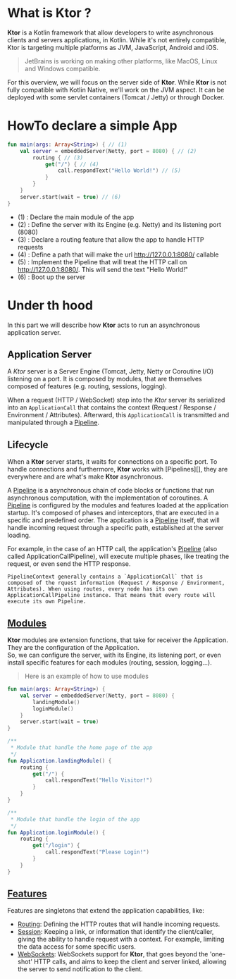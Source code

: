 # What is Ktor ?

**Ktor** is a Kotlin framework that allow developers to write asynchronous clients and servers applications, in Kotlin. 
While it's not entirely compatible, Ktor is targeting multiple platforms as JVM, JavaScript, Android and iOS. 

> JetBrains is working on making other platforms, like MacOS, Linux and Windows compatible.   

For this overview, we will focus on the server side of **Ktor**. While **Ktor** is not fully compatible with Kotlin Native, 
we'll work on the JVM aspect. It can be deployed with some servlet containers (Tomcat / Jetty) or through Docker. 

# HowTo declare a simple App

```kotlin
fun main(args: Array<String>) { // (1)
    val server = embeddedServer(Netty, port = 8080) { // (2)
        routing { // (3)
            get("/") { // (4)
                call.respondText("Hello World!") // (5)
            }
        }
    }
    server.start(wait = true) // (6)
}
```

- (1) : Declare the main module of the app 
- (2) : Define the server with its Engine (e.g. Netty) and its listening port (8080) 
- (3) : Declare a routing feature that allow the app to handle HTTP requests
- (4) : Define a path that will make the url http://127.0.0.1:8080/ callable
- (5) : Implement the Pipeline that will treat the HTTP call on http://127.0.0.1:8080/. This will send the text "Hello World!"
- (6) : Boot up the server

# Under th hood

In this part we will describe how **Ktor** acts to run an asynchronous application server.

## Application Server

A *Ktor* server is a Server Engine (Tomcat, Jetty, Netty or Coroutine I/O) listening on a port. 
It is composed by modules, that are themselves composed of features (e.g. routing, sessions, logging). 

When a request (HTTP / WebSocket) step into the *Ktor* server its serialized into an `ApplicationCall` that contains 
the context (Request / Response / Environment / Attributes). Afterward, this `ApplicationCall` is transmitted and 
manipulated through a [Pipeline][].

##  Lifecycle

When a **Ktor** server starts, it waits for connections on a specific port. To handle connections and furthermore, 
**Ktor** works with [Pipelines][], they are everywhere and are what's make **Ktor** asynchronous.  
 
A [Pipeline][] is a asynchronous chain of code blocks or functions that run asynchronous computation, 
with the implementation of coroutines. A [Pipeline][] is configured by the modules and features 
loaded at the application startup. It's composed of phases and interceptors, that are executed in a specific and predefined order.
The application is a [Pipeline][] itself, that will handle incoming request through a specific path, established at the server loading. 

For example, in the case of an HTTP call, the application's [Pipeline][] (also called ApplicationCallPipeline), 
will execute multiple phases, like treating the request, or even send the HTTP response.

	PipelineContext generally contains a `ApplicationCall` that is composed of the rquest information (Request / Response / Environment, Attributes). When using routes, every node has its own ApplicationCallPipeline instance. That means that every route will execute its own Pipeline.

##  [Modules][]

**Ktor** modules are extension functions, that take for receiver the Application. They are the configuration of the Application.  
So, we can configure the server, with its Engine, its listening port, or even install specific features for each modules 
(routing, session, logging...).

> Here is an example of how to use modules

```kotlin
fun main(args: Array<String>) {
    val server = embeddedServer(Netty, port = 8080) {
        landingModule()
        loginModule()
    }
    server.start(wait = true)
}

/**
 * Module that handle the home page of the app
 */
fun Application.landingModule() {
    routing {
        get("/") {
            call.respondText("Hello Visitor!")
        }
    }
}

/**
 * Module that handle the login of the app
 */
fun Application.loginModule() {
    routing {
        get("/login") {
            call.respondText("Please Login!")
        }
    }
}
```

##  [Features][]

Features are singletons that extend the application capabilities, like:

- [Routing][]:  Defining the HTTP routes that will handle incoming requests.
- [Session][]: Keeping a link, or information that identify the client/caller, giving the ability to handle request 
with a context. For example, limiting the data access for some specific users.
- [WebSockets][]: WebSockets support for **Ktor**, that goes beyond the 'one-shot' HTTP calls, and aims to keep the client 
and server linked, allowing the server to send notification to the client. 

[pipeline]: https://ktor.io/servers/lifecycle.html#pipelines
[modules]: https://ktor.io/servers/application.html#modules
[features]: https://ktor.io/servers/features.html
[routing]: https://ktor.io/servers/features/routing.html
[session]: https://ktor.io/servers/features/sessions.html 
[websockets]: https://ktor.io/servers/features/websockets.html
